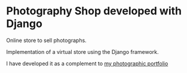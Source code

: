 # Photography Shop developed with Django

Online store to sell photographs.

Implementation of a virtual store using the Django framework.

I have developed it as a complement to [my photographic portfolio](https://www.sergioperea.es)
